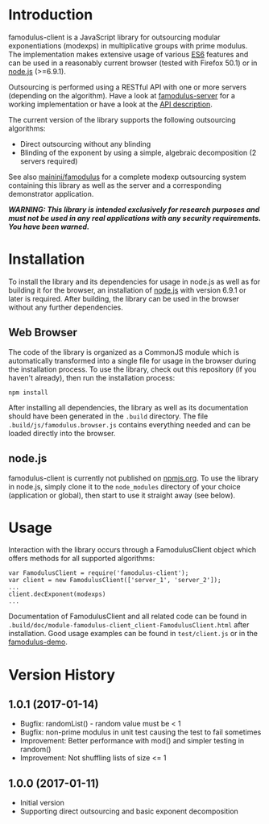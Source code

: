 # Introduction

famodulus-client is a JavaScript library for outsourcing modular exponentiations (modexps) in multiplicative groups with prime modulus.
The implementation makes extensive usage of various [ES6](http://www.ecma-international.org/ecma-262/6.0/) features and can be used in
a reasonably current browser (tested with Firefox 50.1) or in [node.js](https://nodejs.org) (>=6.9.1).

Outsourcing is performed using a RESTful API with one or more servers (depending on the algorithm). Have a look at
[famodulus-server](https://github.com/mainini/famodulus-server) for a working implementation or have a look at the
[API description](https://github.com/mainini/famodulus-server/blob/master/api.md).

The current version of the library supports the following outsourcing algorithms:

* Direct outsourcing without any blinding
* Blinding of the exponent by using a simple, algebraic decomposition (2 servers required)

See also [mainini/famodulus](https://github.com/mainini/famodulus) for a complete modexp outsourcing system containing this library as
well as the server and a corresponding demonstrator application.

_**WARNING: This library is intended exclusively for research purposes and must not be used in any real applications with any security
requirements. You have been warned.**_

# Installation

To install the library and its dependencies for usage in node.js as well as for building it for the browser, an installation of
[node.js](https://nodejs.org) with version 6.9.1 or later is required. After building, the library can be used in the browser without any
further dependencies.

## Web Browser

The code of the library is organized as a CommonJS module which is automatically transformed into a single file for usage in the browser
during the installation process. To use the library, check out this repository (if you haven't already), then run the installation process:

    npm install

After installing all dependencies, the library as well as its documentation should have been generated in the `.build` directory.
The file `.build/js/famodulus.browser.js` contains everything needed and can be loaded directly into the browser.

## node.js

famodulus-client is currently not published on [npmjs.org](https://www.npmjs.com). To use the library in node.js, simply clone it
to the `node_modules` directory of your choice (application or global), then start to use it straight away (see below).

# Usage

Interaction with the library occurs through a FamodulusClient object which offers methods for all supported algorithms:

    var FamodulusClient = require('famodulus-client');
    var client = new FamodulusClient(['server_1', 'server_2']);
    ...
    client.decExponent(modexps)
    ...

Documentation of FamodulusClient and all related code can be found in `.build/doc/module-famodulus-client_client-FamodulusClient.html` after
installation. Good usage examples can be found in `test/client.js` or in the [famodulus-demo](https://github.com/mainini/famodulus-demo).

# Version History

## 1.0.1 (2017-01-14)

* Bugfix: randomList() - random value must be < 1
* Bugfix: non-prime modulus in unit test causing the test to fail sometimes
* Improvement: Better performance with mod() and simpler testing in random()
* Improvement: Not shuffling lists of size <= 1

## 1.0.0 (2017-01-11)

* Initial version
* Supporting direct outsourcing and basic exponent decomposition

